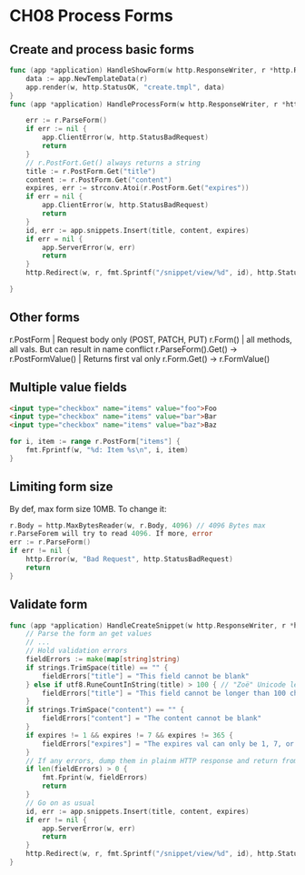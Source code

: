 # CH08 Process Forms 

## Create and process basic forms

```go
func (app *application) HandleShowForm(w http.ResponseWriter, r *http.Request) {
    data := app.NewTemplateData(r)
    app.render(w, http.StatusOK, "create.tmpl", data)
}
func (app *application) HandleProcessForm(w http.ResponseWriter, r *http.Request) {

    err := r.ParseForm()
    if err := nil {
        app.ClientError(w, http.StatusBadRequest)
        return 
    }
    // r.PostFort.Get() always returns a string
    title := r.PostForm.Get("title") 
    content := r.PostForm.Get("content")
    expires, err := strconv.Atoi(r.PostForm.Get("expires")) 
    if err = nil {
        app.ClientError(w, http.StatusBadRequest)
        return 
    }
    id, err := app.snippets.Insert(title, content, expires)
    if err = nil {
        app.ServerError(w, err)
        return 
    }
    http.Redirect(w, r, fmt.Sprintf("/snippet/view/%d", id), http.StatusSeeOther)

}
```

## Other forms

r.PostForm | Request body only (POST, PATCH, PUT) 
r.Form() | all methods, all vals. But can result in name conflict
r.ParseForm().Get() -> r.PostFormValue() | Returns first val only
r.Form.Get() -> r.FormValue()

## Multiple value fields

```html
<input type="checkbox" name="items" value="foo">Foo
<input type="checkbox" name="items" value="bar">Bar
<input type="checkbox" name="items" value="baz">Baz
```
```go
for i, item := range r.PostForm["items"] {
    fmt.Fprintf(w, "%d: Item %s\n", i, item)
}
```

## Limiting form size 

By def, max form size 10MB. To change it:
```go
r.Body = http.MaxBytesReader(w, r.Body, 4096) // 4096 Bytes max
r.ParseForem will try to read 4096. If more, error
err := r.ParseForm()
if err != nil {
    http.Error(w, "Bad Request", http.StatusBadRequest)
    return
}
```

## Validate form 

```go
func (app *application) HandleCreateSnippet(w http.ResponseWriter, r *http.Request) {
	// Parse the form an get values
    // ... 
	// Hold validation errors
	fieldErrors := make(map[string]string)
	if strings.TrimSpace(title) == "" {
		fieldErrors["title"] = "This field cannot be blank"
	} else if utf8.RuneCountInString(title) > 100 { // "Zoë" Unicode len("Zoë") will be 4
		fieldErrors["title"] = "This field cannot be longer than 100 chars"
	}
	if strings.TrimSpace("content") == "" {
		fieldErrors["content"] = "The content cannot be blank"
	}
	if expires != 1 && expires != 7 && expires != 365 {
		fieldErrors["expires"] = "The expires val can only be 1, 7, or 365"
	}
	// If any errors, dump them in plainm HTTP response and return from handler
	if len(fieldErrors) > 0 {
		fmt.Fprint(w, fieldErrors)
		return
	}
    // Go on as usual
	id, err := app.snippets.Insert(title, content, expires)
	if err != nil {
		app.ServerError(w, err)
		return
	}
	http.Redirect(w, r, fmt.Sprintf("/snippet/view/%d", id), http.StatusSeeOther)
}
```
